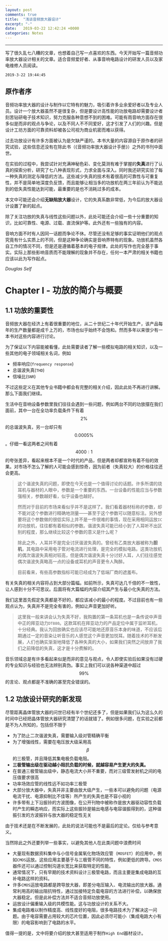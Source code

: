 ```yaml
---
layout: post
comments: true
title:  "浅谈音频放大器设计"
excerpt: "-"
date:   2019-03-22 12:42:24 +0000
categories: Notes
---
```


<script type="text/javascript"
  src="https://cdn.mathjax.org/mathjax/latest/MathJax.js?config=TeX-AMS-MML_HTMLorMML">
</script>

---

写了很久乱七八糟的文章，也想着自己写一点喜欢的东西。今天开始写一篇音频功率放大器设计相关的文章。适合音频爱好者、从事音响电路设计的研发人员以及家电维修人员阅读。

`2019-3-22 19:44:45`

## 原作者序

音频功率放大器的设计与制作以它特有的魅力，吸引着许多业余爱好者以及专业人员。设计一个放大器虽然不是很复杂，但是要设计高性能的功放电路却需要设计者刻苦钻研电子技术知识，努力克服各种意想不到的困难。可能有雨音响方面存在很多似是而非的观点与争论，以及不同人不不同爱好，这才引发了人们的兴趣。但是设计工坊方面的可靠资料却被各公司视为商业机密而难以获得。

过去功放设计有许多方面被认为是欠缺严谨的。本书大量的内容源自于原作者的研究试验，这些信息还没有在除此书（《音频功率放大器设计手册》）之外的书刊中面世。

在实验的过程中，我尝试针对充满神秘色彩、变化莫测有难于掌握的**失真**进行了认真的探索分析，研究了七八种表现形式，力求全面与深入。同时我还研究实验了每一种失真的测定与降低的方法。这些减少失真的技术有着很高的可靠性与可重复性，并不是简单地深度负反馈，而且能够让相当多的功放机在两三年前认为不能达到的低失真性能达到可能，最重要的是也不消耗过多的成本。

本文中可能还会介绍**无缺陷放大器**设计，它的失真系数非常低，为今后的放大器设计设置了新的起点。

除了关注功放的失真与线性这些问题以外，此处可能还会介绍一些十分重要的知识，比如可靠性、电源、过载、直流保护等。此外还有一些独有的内容。

音响方面不时有人因同一话题而争论不休。尽管还没有足够的事实证明他们的观点究竟有什么实质上的不同，但是这种争论确实是音响界特有的现象。功放机虽然各自工作的情况不同，但是还是遵循着基本的电子规律。此处的写作也完全基于事实。实际上那些影响音质而不能理解的现象并不存在，任何一本严肃的相关书籍也应该以此为写作起点。

*Douglas Self*

# Chapter I - 功放的简介与概要

## 1.1 功放的重要性

音频放大器在经济上有着很重要的地位，从二十世纪二十年代开始生产，该产品每年的生产数量都是成千上万的，市场也似乎始终不会饱和。然而多年以来很少有一本书对这些内容进行讨论。

为了保证以下内容能被看懂，此处需要读者了解一些模拟电路的相关知识，以及一些其他的电子领域相关名词，例如

- 频率响应(`frequency response`)
- 总谐波失真(`THD`)
- 信噪比(`SNR`)

不过这些定义在其他专业书籍中都会有完整的相关介绍，因此此处不再进行讲解。那么下面我们继续。

生活中在音响设备参数里我们往往会遇到一些问题，例如两台不同的功放摆在我们面前，其中一台在全功率负载条件下有着$$2\%$$的总谐波失真，另一台却只有$$0.0005\%$$。仔细一看这两者之间有着$$4000:1$$的夸张差异，看起来根本不是一个时代的产品，但是两者却都宣称有着不俗的效果。对市场不怎么了解的人可能会感到惊奇，因为前者（失真较大）的价格往往还会更高。

> 这个谐波失真的问题，即使在今天也是一个值得讨论的话题。许多所谓的烧耳机与器材的人眼中，参数是一个重要的东西。一台设备的性能应当与参数强相关，参数越好看，似乎设备也越好。
>
> 然而对于目前的市场来看似乎并不是这样了。我们看着器材标称的参数，却不能对这个参数进行精确地测量——甚至于这个参数可以随意标注。另外想要将这个参数做的很低实际上并不是一件很难的事情，现在采用相同运放`IC`的功放机，往往都有着相似的参数。谐波失真可能已经小到了人耳听不出区别的程度，那么继续比较这个参数的意义是什么呢？
>
> 除此之外，人耳并不是完全讨厌谐波失真的。曾经有乙类放大器被称为**胆机**，其电路中采用电子管对电流进行处理，是完全的模拟电路。这类功放机的偶次谐波失真相对较高，但是偶次谐波失真十分讨好人耳，人们往往感觉偶次谐波失真略高一点的设备或耳机的声音更令人陶醉。
>
> 目前看来，有些高参数指标可能已经成为了低端厂商的遮羞布。

有关失真的相关内容将占到大部分篇幅。如前所示，失真可达几千倍的不一致性，让人感到十分不可思议。后面将有大篇幅的内容介绍其产生与最小化失真的方法。

我们这里首先假定失真都是不好的，都应该减小的最小的程度。不过目前也有一些观点认为，失真并不是完全有害的，例如让声音更加好听。

> 这里我一般来讲会认为失真不好，我购置的第一条耳机也是一条传说中声音中正的拜亚动力`DT880`。这款耳机在拜亚动力的产品定位中属于监听耳机，十分经典。我认为回放确实也应该尽可能地还原音乐本身的味道，不应该后期通过一定的音染让听音乐的人感觉这个声音更加悦耳。随着技术的不断发展，人们也确实渐渐地降低了各种失真的大小，如果我们突然之间放弃了我们之前降低的失真，这才是十分费解的。

音乐领域总是有许多看起来似是而非的意见与观点，令人即使实验后如果没有过硬的专业知识与经验也无法辨别真伪。事实上我们可以说各种渠道中超过$$99\%$$的言论、观点都是不准确的甚至完全错误的。

## 1.2 功放设计研究的新发现

尽管距离晶体管放大器的问世已经有半个世纪还多了，但是如果我们认为这么久的时间中已经把晶体管放大器研究清楚了的话就错了。例如很多问题，在实验之前都是不为人所知的，包括但不限于

- 为了防止二次谐波失真，需要输入级对管精确平衡
- 为了增强线性，需要在电压放大级采用高$$\beta$$的三极管，并且降低其集电极负载电阻。
- **三极管输出级在驱动越小阻抗负载的时候，就越容易产生更大的失真。**
- 在普通三极管输出级中，静态电流大小并不重要，而对三级管发射机之间的电压值要求很高
- 功率场效应管的线性远不如功率三极管
- 大部分放大器中，失真并非主要由放大级产生，一些本可以避免的问题（电源电流干扰、电源抑制比不佳等）所产生的失真也是不容小视的
- 许多带有上下沿振铃的方波图像，在公开刊物中被称作是放大器驱动容性负载时产生的瞬态响应，而实际上这些振铃是输出电感与电容谐振得到的，这种谐振引发的方波振铃与放大器的稳定性无关

由于技术还是在不断发展的，此处的说法可能也不是最后的定论。仅给与参考意义。

当然除此之外还要列举一些事实，以避免其他人在此类问题中浪费时间

- 大量现有数据资料集中与小信号金属氧化物场效应管（`MOSFET`）的应用中，例如`CMOS`运放。这些应用主要基于与三极管不同的特性，例如更低的跨导。`CMOS`器件还可以通过控制沟道长宽比来获取特定的性能。
- 通常情况下，只有早期的技术资料设计三极管电路，而且主要是集成电路的互补电路这样的资料。
- 许多`CMOS`运放电路都是跨导放大器，即差分电压输入、电流输出的放大器。通常利用高的输出阻抗特性，通过加接特定负载电容的方法进行补偿，以确保放大器稳定。但是此补偿方法并不适合音频功放使用。
- 运放设计偏重输入级的共模性能。这与功放设计的关系不大。
- 集成电路难以制作精度高、线性度好的电阻，很多电路技术为了解决这一问题。由于电容需要占用较大的芯片位置，因此必须尽可能小（集成电路大小有限）的电容影响到了电路的水平。

值得一提的是，文中将要介绍的放大甚至适用于制作`High End`器材设计。